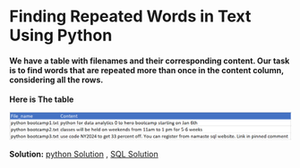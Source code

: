 # **Finding Repeated Words in Text Using Python**
#### We have a table with filenames and their corresponding content. Our task is to find words that are repeated more than once in the content column, considering all the rows.
**Here is The table**

![Table](https://github.com/Zeba-Kauser/Imges/blob/main/Table.PNG?raw=true)

**Solution:** [python Solution](https://github.com/Zeba-Kauser/Finding-Repeated-Words/blob/main/PythonSolution.ipynb) ,       [SQL Solution](https://github.com/Zeba-Kauser/Finding-Repeated-Words/commit/30750aa6cf5ca7aee5470716ef9fc1291a546147)
